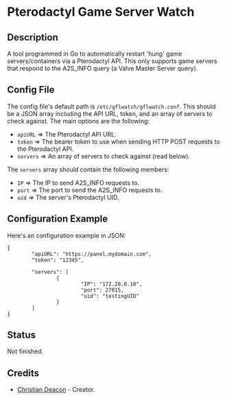 # Pterodactyl Game Server Watch

## Description
A tool programmed in Go to automatically restart 'hung' game servers/containers via a Pterodactyl API. This only supports game servers that respond to the A2S_INFO query (a Valve Master Server query).

## Config File
The config file's default path is `/etc/gflwatch/gflwatch.conf`. This should be a JSON array including the API URL, token, and an array of servers to check against. The main options are the following:

* `apiURL` => The Pterodactyl API URL.
* `token` => The bearer token to use when sending HTTP POST requests to the Pterodactyl API.
* `servers` => An array of servers to check against (read below).

The `servers` array should contain the following members:

* `IP` => The IP to send A2S_INFO requests to.
* `port` => The port to send the A2S_INFO requests to.
* `uid` => The server's Pterodactyl UID.

## Configuration Example
Here's an configuration example in JSON:

```
{
        "apiURL": "https://panel.mydomain.com",
        "token": "12345",

        "servers": [
                {
                        "IP": "172.20.0.10",
                        "port": 27015,
                        "uid": "testingUID"
                }
        ]
}
```

## Status
Not finished.

## Credits
* [Christian Deacon](https://www.linkedin.com/in/christian-deacon-902042186/) - Creator.